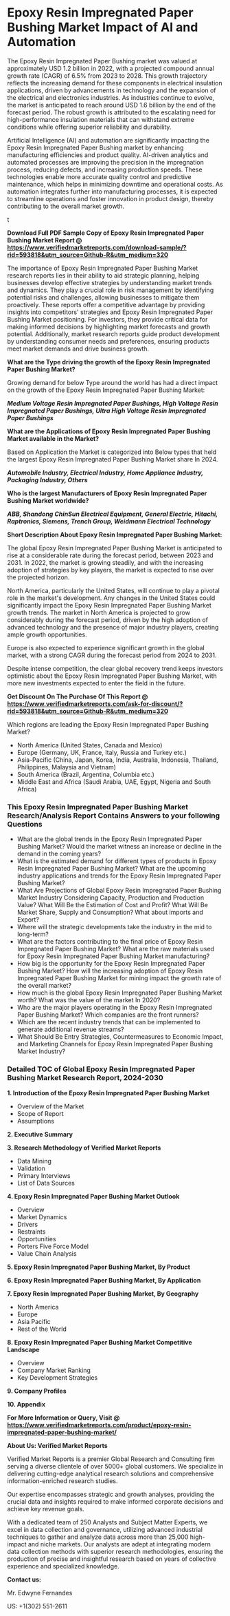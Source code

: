 <meta name="title" content="Global  Epoxy Resin Impregnated Paper Bushing Market Impact of AI and Automation"><meta name="description" content="  The Epoxy Resin Impregnated Paper Bushing market was valued at approximately USD 1.2 billion in 2022, with a projected compound annual growth rate (CAGR) of 6.5% fro"><meta name="title" content=" Epoxy Resin Impregnated Paper Bushing Market Size, Share, Scope, Trends, Growth, Opportunities, Analysis, Forecast"> <h1>Epoxy Resin Impregnated Paper Bushing Market Impact of AI and Automation</h1> <p>The Epoxy Resin Impregnated Paper Bushing market was valued at approximately USD 1.2 billion in 2022, with a projected compound annual growth rate (CAGR) of 6.5% from 2023 to 2028. This growth trajectory reflects the increasing demand for these components in electrical insulation applications, driven by advancements in technology and the expansion of the electrical and electronics industries. As industries continue to evolve, the market is anticipated to reach around USD 1.6 billion by the end of the forecast period. The robust growth is attributed to the escalating need for high-performance insulation materials that can withstand extreme conditions while offering superior reliability and durability.</p> <p>Artificial Intelligence (AI) and automation are significantly impacting the Epoxy Resin Impregnated Paper Bushing market by enhancing manufacturing efficiencies and product quality. AI-driven analytics and automated processes are improving the precision in the impregnation process, reducing defects, and increasing production speeds. These technologies enable more accurate quality control and predictive maintenance, which helps in minimizing downtime and operational costs. As automation integrates further into manufacturing processes, it is expected to streamline operations and foster innovation in product design, thereby contributing to the overall market growth.</p> t</p><p id="" class=""><strong>Download Full PDF Sample Copy of Epoxy Resin Impregnated Paper Bushing Market Report @ <a href="https://www.verifiedmarketreports.com/download-sample/?rid=593818&utm_source=Github-R&utm_medium=320" target="_blank">https://www.verifiedmarketreports.com/download-sample/?rid=593818&utm_source=Github-R&utm_medium=320</a></strong></p><p>The importance of&nbsp;Epoxy Resin Impregnated Paper Bushing Market research reports lies in their ability to aid strategic planning, helping businesses develop effective strategies by understanding market trends and dynamics. They play a crucial role in risk management by identifying potential risks and challenges, allowing businesses to mitigate them proactively. These reports offer a competitive advantage by providing insights into competitors' strategies and Epoxy Resin Impregnated Paper Bushing Market positioning. For investors, they provide critical data for making informed decisions by highlighting market forecasts and growth potential. Additionally, market research reports guide product development by understanding consumer needs and preferences, ensuring products meet market demands and drive business growth.</p><p><strong>What are the&nbsp;Type driving the growth of the Epoxy Resin Impregnated Paper Bushing Market?</strong></p><p id="" class="">Growing demand for below Type around the world has had a direct impact on the growth of the Epoxy Resin Impregnated Paper Bushing Market:</p><em><strong>Medium Voltage Resin Impregnated Paper Bushings, High Voltage Resin Impregnated Paper Bushings, Ultra High Voltage Resin Impregnated Paper Bushings</strong></em></p><strong>What are the&nbsp;Applications&nbsp;of Epoxy Resin Impregnated Paper Bushing Market available in the Market?</strong></p><p id="" class="">Based on Application the Market is categorized into Below types that held the largest Epoxy Resin Impregnated Paper Bushing Market share In 2024.</p><em><strong>Automobile Industry, Electrical Industry, Home Appliance Industry, Packaging Industry, Others</strong></em></p><strong>Who is the largest Manufacturers of Epoxy Resin Impregnated Paper Bushing Market worldwide?</strong></p><p><em><strong>ABB, Shandong ChinSun Electrical Equipment, General Electric, Hitachi, Raptronics, Siemens, Trench Group, Weidmann Electrical Technology</strong></em></p><p id="" class=""><strong>Short Description About Epoxy Resin Impregnated Paper Bushing Market:</strong></p><p>The global Epoxy Resin Impregnated Paper Bushing Market is anticipated to rise at a considerable rate during the forecast period, between 2023 and 2031. In 2022, the market is growing steadily, and with the increasing adoption of strategies by key players, the market is expected to rise over the projected horizon.</p><p>North America, particularly the United States, will continue to play a pivotal role in the market's development. Any changes in the United States could significantly impact the Epoxy Resin Impregnated Paper Bushing Market growth trends. The market in North America is projected to grow considerably during the forecast period, driven by the high adoption of advanced technology and the presence of major industry players, creating ample growth opportunities.</p><p>Europe is also expected to experience significant growth in the global market, with a strong CAGR during the forecast period from 2024 to 2031.</p><p>Despite intense competition, the clear global recovery trend keeps investors optimistic about the Epoxy Resin Impregnated Paper Bushing Market, with more new investments expected to enter the field in the future.</p><p id="" class=""><strong>Get Discount On The Purchase Of This Report @ <a href="https://www.verifiedmarketreports.com/ask-for-discount/?rid=593818&utm_source=Github-R&utm_medium=320" target="_blank">https://www.verifiedmarketreports.com/ask-for-discount/?rid=593818&utm_source=Github-R&utm_medium=320</a></strong></p>Which regions are leading the Epoxy Resin Impregnated Paper Bushing Market?</p><ul><li>North America (United States, Canada and Mexico)</li><li>Europe (Germany, UK, France, Italy, Russia and Turkey etc.)</li><li>Asia-Pacific (China, Japan, Korea, India, Australia, Indonesia, Thailand, Philippines, Malaysia and Vietnam)</li><li>South America (Brazil, Argentina, Columbia etc.)</li><li>Middle East and Africa (Saudi Arabia, UAE, Egypt, Nigeria and South Africa)</li></ul><h3 id="" class="">This Epoxy Resin Impregnated Paper Bushing Market Research/Analysis Report Contains Answers to your following Questions</h3><ul><li>What are the global trends in the Epoxy Resin Impregnated Paper Bushing Market? Would the market witness an increase or decline in the demand in the coming years?</li><li>What is the estimated demand for different types of products in Epoxy Resin Impregnated Paper Bushing Market? What are the upcoming industry applications and trends for the Epoxy Resin Impregnated Paper Bushing Market?</li><li>What Are Projections of Global Epoxy Resin Impregnated Paper Bushing Market Industry Considering Capacity, Production and Production Value? What Will Be the Estimation of Cost and Profit? What Will Be Market Share, Supply and Consumption? What about imports and Export?</li><li>Where will the strategic developments take the industry in the mid to long-term?</li><li>What are the factors contributing to the final price of Epoxy Resin Impregnated Paper Bushing Market? What are the raw materials used for Epoxy Resin Impregnated Paper Bushing Market manufacturing?</li><li>How big is the opportunity for the Epoxy Resin Impregnated Paper Bushing Market? How will the increasing adoption of Epoxy Resin Impregnated Paper Bushing Market for mining impact the growth rate of the overall market?</li><li>How much is the global Epoxy Resin Impregnated Paper Bushing Market worth? What was the value of the market In 2020?</li><li>Who are the major players operating in the Epoxy Resin Impregnated Paper Bushing Market? Which companies are the front runners?</li><li>Which are the recent industry trends that can be implemented to generate additional revenue streams?</li><li>What Should Be Entry Strategies, Countermeasures to Economic Impact, and Marketing Channels for Epoxy Resin Impregnated Paper Bushing Market Industry?</li></ul><h3 id="" class="">Detailed TOC of Global Epoxy Resin Impregnated Paper Bushing Market Research Report, 2024-2030</h3><p id="" class=""><strong>1. Introduction of the Epoxy Resin Impregnated Paper Bushing Market</strong></p><ul><li>Overview of the Market</li><li>Scope of Report</li><li>Assumptions</li></ul><p id="" class=""><strong>2. Executive Summary</strong></p><p id="" class=""><strong>3. Research Methodology of Verified Market Reports</strong></p><ul><li>Data Mining</li><li>Validation</li><li>Primary Interviews</li><li>List of Data Sources</li></ul><p id="" class=""><strong>4. Epoxy Resin Impregnated Paper Bushing Market Outlook</strong></p><ul><li>Overview</li><li>Market Dynamics</li><li>Drivers</li><li>Restraints</li><li>Opportunities</li><li>Porters Five Force Model</li><li>Value Chain Analysis</li></ul><p id="" class=""><strong>5. Epoxy Resin Impregnated Paper Bushing Market, By Product</strong></p><p id="" class=""><strong>6. Epoxy Resin Impregnated Paper Bushing Market, By Application</strong></p><p id="" class=""><strong>7. Epoxy Resin Impregnated Paper Bushing Market, By Geography</strong></p><ul><li>North America</li><li>Europe</li><li>Asia Pacific</li><li>Rest of the World</li></ul><p id="" class=""><strong>8. Epoxy Resin Impregnated Paper Bushing Market Competitive Landscape</strong></p><ul><li>Overview</li><li>Company Market Ranking</li><li>Key Development Strategies</li></ul><p id="" class=""><strong>9. Company Profiles</strong></p><p id="" class=""><strong>10. Appendix</strong></p><p id="" class=""><strong>For More Information or Query, Visit @ <a href="https://www.verifiedmarketreports.com/product/epoxy-resin-impregnated-paper-bushing-market/" target="_blank">https://www.verifiedmarketreports.com/product/epoxy-resin-impregnated-paper-bushing-market/</a></strong></p><p id="" class=""><strong>About Us: Verified Market Reports</strong></p><p id="" class="">Verified Market Reports is a premier Global Research and Consulting firm serving a diverse clientele of over 5000+ global customers. We specialize in delivering cutting-edge analytical research solutions and comprehensive information-enriched research studies.</p><p id="" class="">Our expertise encompasses strategic and growth analyses, providing the crucial data and insights required to make informed corporate decisions and achieve key revenue goals.</p><p id="" class="">With a dedicated team of 250 Analysts and Subject Matter Experts, we excel in data collection and governance, utilizing advanced industrial techniques to gather and analyze data across more than 25,000 high-impact and niche markets. Our analysts are adept at integrating modern data collection methods with superior research methodologies, ensuring the production of precise and insightful research based on years of collective experience and specialized knowledge.</p><p id="" class=""><strong>Contact us:</strong></p><p id="" class="">Mr. Edwyne Fernandes</p><p id="" class="">US: +1(302) 551-2611</p>